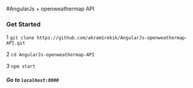 #AngularJs + openweathermap API

### Get Started
1 `git clone https://github.com/akram1rekik/AngularJs-openweathermap-API.git` 

2 `cd AngularJs-openweathermap-API`

3 `npm start`

##### Go to `localhost:8000`


